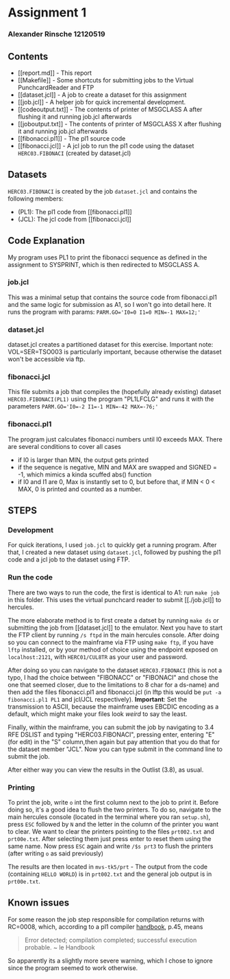 # Assignment 1

### Alexander Rinsche 12120519

Contents
---
- [[report.md]] - This report
- [[Makefile]] - Some shortcuts for submitting jobs to the Virtual PunchcardReader and FTP
- [[dataset.jcl]] - A job to create a dataset for this assignment
- [[job.jcl]] - A helper job for quick incremental development. 
- [[codeoutput.txt]] - The contents of printer of MSGCLASS A after flushing it and running job.jcl afterwards
- [[joboutput.txt]] - The contents of printer of MSGCLASS X after flushing it and running job.jcl afterwards
- [[fibonacci.pl1]] - The pl1 source code
- [[fibonacci.jcl]] - A jcl job to run the pl1 code using the dataset `HERC03.FIBONACI` (created by dataset.jcl)


Datasets
---
`HERC03.FIBONACI` is created by the job `dataset.jcl` and contains the following members:
- (PL1): The pl1 code from [[fibonacci.pl1]]
- (JCL): The jcl code from [[fibonacci.jcl]]


Code Explanation
---
My program uses PL1 to print the fibonacci sequence as defined in the assignment to SYSPRINT, which is then redirected to MSGCLASS A.
### job.jcl
This was a minimal setup that contains the source code from fibonacci.pl1 and the same logic for submission as A1, so I won't go into detail here.
It runs the program with params:
`PARM.GO='I0=0 I1=0 MIN=-1 MAX=12;'`

### dataset.jcl
dataset.jcl creates a partitioned dataset for this exercise. Important note: VOL=SER=TSO003 is particularly important, because otherwise the dataset won't be accessible via ftp.

### fibonacci.jcl
This file submits a job that compiles the (hopefully already existing) dataset `HERC03.FIBONACI(PL1)` using the program "PL1LFCLG" and runs it with the parameters
`PARM.GO='I0=-2 I1=-1 MIN=-42 MAX=-76;'`

### fibonacci.pl1
The program just calculates fibonacci numbers until I0 exceeds MAX. There are several conditions to cover all cases
- if I0 is larger than MIN, the output gets printed
- if the sequence is negative, MIN and MAX are swapped and SIGNED = -1, which mimics a kinda scuffed abs() function
- if I0 and I1 are 0, Max is instantly set to 0, but before that, if MIN < 0 < MAX, 0 is printed and counted as a number.



STEPS
---

### Development
For quick iterations, I used `job.jcl` to quickly get a running program.
After that, I created a new dataset using `dataset.jcl`, followed by pushing the pl1 code and a jcl job to the dataset using FTP.


### Run the code
There are two ways to run the code, the first is identical to A1:
run `make job` in this folder. This uses the virtual punchcard reader to submit [[./job.jcl]] to hercules.

The more elaborate method is to first create a datset by running `make ds` or submitting the job from [[dataset.jcl]] to the emulator.
Next you have to start the FTP client by running `/s ftpd` in the main hercules console. After doing so you can connect to the mainframe via FTP using `make ftp`, if you have `lftp` installed, or by your method of choice using the endpoint exposed on `localhost:2121`, with `HERC01/CUL8TR` as your user and password.

After doing so you can navigate to the dataset `HERC03.FIBONACI` (this is not a typo, I had the choice between "FIBONACC" or "FIBONACI" and chose the one that seemed closer, due to the limitations to 8 char for a ds-name) and then add the files fibonacci.pl1 and fibonacci.jcl (in lftp this would be `put -a fibonacci.pl1 PL1` and jcl/JCL respectively). **Important**: Set the transmission to ASCII, because the mainframe uses EBCDIC encoding as a default, which might make your files look _weird_ to say the least.


Finally, within the mainframe, you can submit the job by navigating to 3.4 RFE DSLIST and typing "HERC03.FIBONACI", pressing enter, entering "E" (for edit) in the "S" column,then again but pay attention that you do that for the dataset member "JCL". Now you can type submit in the command line to submit the job.




After either way you can view the results in the Outlist (3.8), as usual.

### Printing
To print the job, write `o` int the first column next to the job to print it.
Before doing so, it's a good idea to flush the two printers. To do so, navigate to the main hercules console (located in the terminal where you ran `setup.sh`), press `ESC` followed by `N` and the letter in the column of the printer you want to clear.
We want to clear the printers pointing to the files `prt002.txt` and `prt00e.txt`. After selecting them just press enter to reset them using the same name.
Now press `ESC` again and write `/$s prt3` to flush the printers (after writing `o` as said previously)

The results are then located in `mvs-tk5/prt` - The output from the code (containing `HELLO WORLD`) is in `prt002.txt` and the general job output is in `prt00e.txt`.



Known issues
---
For some reason the job step responsible for compilation returns with RC=0008, which, according to a pl1 compiler [handbook](https://bitsavers.org/pdf/ibm/370/pli/SC26-3113-01_PLI_for_MVS_and_VM_Release_1.1_Programming_Guide_199506.pdf), p.45, means 
> Error detected; compilation completed; successful execution probable.
~ le Handbook

So apparently its a slightly more severe warning, which I chose to ignore since the program seemed to work otherwise.
